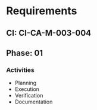 # Requirements

## CI: CI-CA-M-003-004
## Phase: 01

### Activities
- Planning
- Execution
- Verification
- Documentation
